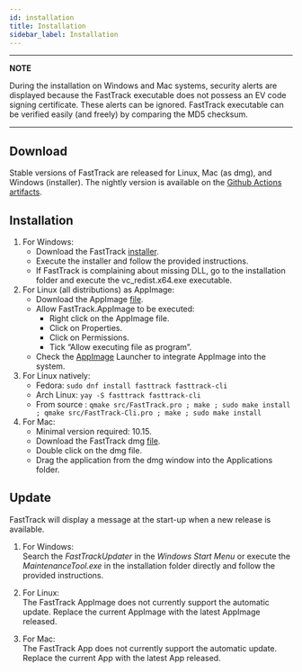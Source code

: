 ```yaml
---
id: installation
title: Installation
sidebar_label: Installation
---
```



---
**NOTE**

During the installation on Windows and Mac systems, security alerts are displayed because the FastTrack executable does not possess an EV code signing certificate.  These alerts can be ignored. FastTrack executable can be verified easily (and freely) by comparing the MD5 checksum.

---

## Download
Stable versions of FastTrack are released for Linux, Mac (as dmg), and Windows (installer). The nightly version is available on the [Github Actions artifacts](https://github.com/FastTrackOrg/FastTrack/actions).

## Installation

1.  For Windows:
    -   Download the FastTrack [installer](https://fasttrack.sh/download/FastTrackInstaller.exe).
    -   Execute the installer and follow the provided instructions.
    -   If FastTrack is complaining about missing DLL, go to the installation folder and execute the vc_redist.x64.exe executable.
2. For Linux (all distributions) as AppImage:
    * Download the AppImage [file](https://fasttrack.sh/download/FastTrack-x86_64.AppImage).
    * Allow FastTrack.AppImage to be executed:
        - Right click on the AppImage file.
        - Click on Properties.
        - Click on Permissions.
        - Tick “Allow executing file as program”.
    * Check the [AppImage](https://appimage.org/) Launcher to integrate AppImage into the system.
3. For Linux natively:
    * Fedora: `sudo dnf install fasttrack fasttrack-cli`
    * Arch Linux: `yay -S fasttrack fasttrack-cli`
    * From source : `qmake src/FastTrack.pro ; make ; sudo make install ; qmake src/FastTrack-Cli.pro ; make ; sudo make install`
4.  For Mac:
    - Minimal version required: 10.15.
    - Download the FastTrack dmg [file](https://fasttrack.sh/download/FastTrack.dmg).
    - Double click on the dmg file.
    - Drag the application from the dmg window into the Applications folder.

## Update
FastTrack will display a message at the start-up when a new release is available.

1. For Windows:  
  Search the *FastTrackUpdater* in the *Windows Start Menu* or execute the *MaintenanceTool.exe* in the installation folder directly and follow the provided instructions.

2. For Linux:  
  The FastTrack AppImage does not currently support the automatic update. Replace the current AppImage with the latest AppImage released.

3. For Mac:  
  The FastTrack App does not currently support the automatic update. Replace the current App with the latest App released.
